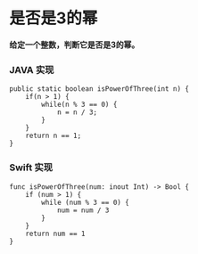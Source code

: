 # 是否是3的幂

**给定一个整数，判断它是否是3的幂。**

### JAVA 实现

```
public static boolean isPowerOfThree(int n) {
    if(n > 1) {
        while(n % 3 == 0) {
            n = n / 3;
        }
    }
    return n == 1;
}
```


### Swift 实现
```
func isPowerOfThree(num: inout Int) -> Bool {
    if (num > 1) {
        while (num % 3 == 0) {
            num = num / 3
        }
    }
    return num == 1
}
```
